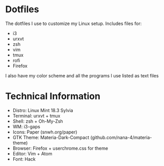 # Dotfiles

The dotfiles I use to customize my Linux setup. Includes files for:
  * i3
  * urxvt
  * zsh
  * vim
  * tmux
  * rofi
  * Firefox

I also have my color scheme and all the programs I use listed as text files 

# Technical Information

* Distro: Linux Mint 18.3 Sylvia 
* Terminal: urxvt + tmux
* Shell: zsh + Oh-My-Zsh
* WM: i3-gaps
* Icons: Paper (snwh.org/paper)
* GTK Theme: Materia-Dark-Compact (github.com/nana-4/materia-theme)
* Browser: Firefox + userchrome.css for theme
* Editor: Vim + Atom
* Font: Hack
